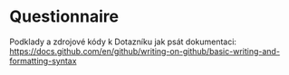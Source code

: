 # Questionnaire
Podklady a zdrojové kódy k Dotazníku
jak psát dokumentaci: https://docs.github.com/en/github/writing-on-github/basic-writing-and-formatting-syntax
